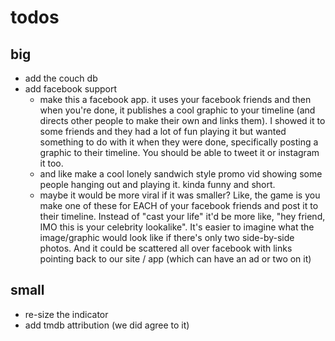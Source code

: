 # todos

## big

* add the couch db
* add facebook support
    * make this a facebook app. it uses your facebook friends and then when you're done, it publishes a cool graphic to your timeline (and directs other people to make their own and links them). I showed it to some friends and they had a lot of fun playing it but wanted something to do with it when they were done, specifically posting a graphic to their timeline. You should be able to tweet it or instagram it too.
    * and like make a cool lonely sandwich style promo vid showing some people hanging out and playing it. kinda funny and short.
    * maybe it would be more viral if it was smaller? Like, the game is you make one of these for EACH of your facebook friends and post it to their timeline. Instead of "cast your life" it'd be more like, "hey friend, IMO this is your celebrity lookalike". It's easier to imagine what the image/graphic would look like if there's only two side-by-side photos. And it could be scattered all over facebook with links pointing back to our site / app (which can have an ad or two on it)

## small

* re-size the indicator
* add tmdb attribution (we did agree to it)

